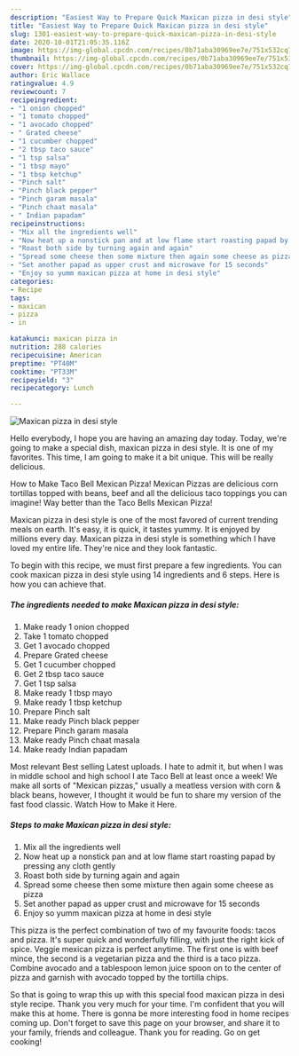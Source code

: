 ```yaml
---
description: "Easiest Way to Prepare Quick Maxican pizza in desi style"
title: "Easiest Way to Prepare Quick Maxican pizza in desi style"
slug: 1301-easiest-way-to-prepare-quick-maxican-pizza-in-desi-style
date: 2020-10-01T21:05:35.116Z
image: https://img-global.cpcdn.com/recipes/0b71aba30969ee7e/751x532cq70/maxican-pizza-in-desi-style-recipe-main-photo.jpg
thumbnail: https://img-global.cpcdn.com/recipes/0b71aba30969ee7e/751x532cq70/maxican-pizza-in-desi-style-recipe-main-photo.jpg
cover: https://img-global.cpcdn.com/recipes/0b71aba30969ee7e/751x532cq70/maxican-pizza-in-desi-style-recipe-main-photo.jpg
author: Eric Wallace
ratingvalue: 4.9
reviewcount: 7
recipeingredient:
- "1 onion chopped"
- "1 tomato chopped"
- "1 avocado chopped"
- " Grated cheese"
- "1 cucumber chopped"
- "2 tbsp taco sauce"
- "1 tsp salsa"
- "1 tbsp mayo"
- "1 tbsp ketchup"
- "Pinch salt"
- "Pinch black pepper"
- "Pinch garam masala"
- "Pinch chaat masala"
- " Indian papadam"
recipeinstructions:
- "Mix all the ingredients well"
- "Now heat up a nonstick pan and at low flame start roasting papad by pressing any cloth gently"
- "Roast both side by turning again and again"
- "Spread some cheese then some mixture then again some cheese as pizza"
- "Set another papad as upper crust and microwave for 15 seconds"
- "Enjoy so yumm maxican pizza at home in desi style"
categories:
- Recipe
tags:
- maxican
- pizza
- in

katakunci: maxican pizza in 
nutrition: 288 calories
recipecuisine: American
preptime: "PT40M"
cooktime: "PT33M"
recipeyield: "3"
recipecategory: Lunch

---
```



![Maxican pizza in desi style](https://img-global.cpcdn.com/recipes/0b71aba30969ee7e/751x532cq70/maxican-pizza-in-desi-style-recipe-main-photo.jpg)

Hello everybody, I hope you are having an amazing day today. Today, we're going to make a special dish, maxican pizza in desi style. It is one of my favorites. This time, I am going to make it a bit unique. This will be really delicious.

How to Make Taco Bell Mexican Pizza! Mexican Pizzas are delicious corn tortillas topped with beans, beef and all the delicious taco toppings you can imagine! Way better than the Taco Bells Mexican Pizza!

Maxican pizza in desi style is one of the most favored of current trending meals on earth. It's easy, it is quick, it tastes yummy. It is enjoyed by millions every day. Maxican pizza in desi style is something which I have loved my entire life. They're nice and they look fantastic.


To begin with this recipe, we must first prepare a few ingredients. You can cook maxican pizza in desi style using 14 ingredients and 6 steps. Here is how you can achieve that.

<!--inarticleads1-->

##### The ingredients needed to make Maxican pizza in desi style:

1. Make ready 1 onion chopped
1. Take 1 tomato chopped
1. Get 1 avocado chopped
1. Prepare  Grated cheese
1. Get 1 cucumber chopped
1. Get 2 tbsp taco sauce
1. Get 1 tsp salsa
1. Make ready 1 tbsp mayo
1. Make ready 1 tbsp ketchup
1. Prepare Pinch salt
1. Make ready Pinch black pepper
1. Prepare Pinch garam masala
1. Make ready Pinch chaat masala
1. Make ready  Indian papadam


Most relevant Best selling Latest uploads. I hate to admit it, but when I was in middle school and high school I ate Taco Bell at least once a week! We make all sorts of &#34;Mexican pizzas,&#34; usually a meatless version with corn &amp; black beans, however, I thought it would be fun to share my version of the fast food classic. Watch How to Make it Here. 

<!--inarticleads2-->

##### Steps to make Maxican pizza in desi style:

1. Mix all the ingredients well
1. Now heat up a nonstick pan and at low flame start roasting papad by pressing any cloth gently
1. Roast both side by turning again and again
1. Spread some cheese then some mixture then again some cheese as pizza
1. Set another papad as upper crust and microwave for 15 seconds
1. Enjoy so yumm maxican pizza at home in desi style


This pizza is the perfect combination of two of my favourite foods: tacos and pizza. It&#39;s super quick and wonderfully filling, with just the right kick of spice. Veggie mexican pizza is perfect anytime. The first one is with beef mince, the second is a vegetarian pizza and the third is a taco pizza. Combine avocado and a tablespoon lemon juice spoon on to the center of pizza and garnish with avocado topped by the tortilla chips. 

So that is going to wrap this up with this special food maxican pizza in desi style recipe. Thank you very much for your time. I'm confident that you will make this at home. There is gonna be more interesting food in home recipes coming up. Don't forget to save this page on your browser, and share it to your family, friends and colleague. Thank you for reading. Go on get cooking!
